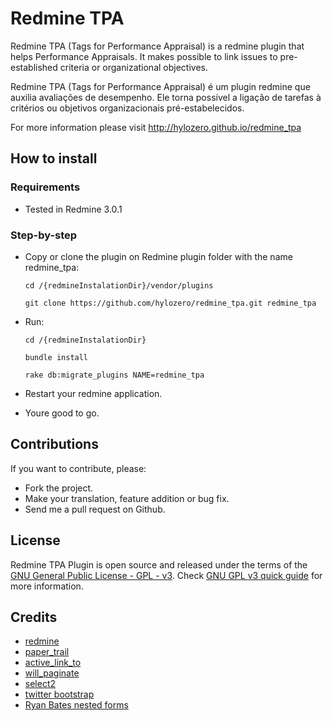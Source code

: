 # Redmine TPA 

Redmine TPA (Tags for Performance Appraisal) is a redmine plugin that helps Performance Appraisals. It makes possible to link issues to pre-established criteria or organizational objectives.

Redmine TPA (Tags for Performance Appraisal) é um plugin redmine que auxilia avaliações de desempenho. Ele torna possível a ligação de tarefas à critérios ou objetivos organizacionais pré-estabelecidos.

For more information please visit http://hylozero.github.io/redmine_tpa

## How to install 

### Requirements

* Tested in Redmine 3.0.1

### Step-by-step

* Copy or clone the plugin on Redmine plugin folder with the name redmine_tpa:
    
	`cd /{redmineInstalationDir}/vendor/plugins`

	`git clone https://github.com/hylozero/redmine_tpa.git redmine_tpa`
    
* Run:

	`cd /{redmineInstalationDir}`

	`bundle install`

	`rake db:migrate_plugins NAME=redmine_tpa`
	
* Restart your redmine application.

* Youre good to go.

## Contributions

If you want to contribute, please:

* Fork the project.
* Make your translation, feature addition or bug fix.
* Send me a pull request on Github.

## License
 
Redmine TPA Plugin is open source and released under the terms of the [GNU General Public License - GPL - v3](https://github.com/hylozero/redmine_tpa/blob/master/license.txt).
Check [GNU GPL v3 quick guide](http://www.gnu.org/licenses/quick-guide-gplv3.html) for more information.

## Credits
* [redmine](http://www.redmine.org)
* [paper_trail](https://github.com/airblade/paper_trail)
* [active_link_to](https://github.com/comfy/active_link_to)
* [will_paginate](https://github.com/mislav/will_paginate)
* [select2](https://github.com/select2/select2)
* [twitter bootstrap](http://getbootstrap.com)
* [Ryan Bates nested forms](http://railscasts.com/episodes/196-nested-model-form-revised)
